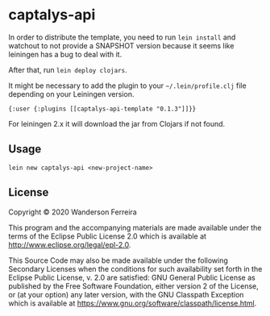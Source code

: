 # captalys-api

In order to distribute the template, you need to run `lein
install` and watchout to not provide a SNAPSHOT version
because it seems like leiningen has a bug to deal with it.

After that, run `lein deploy clojars`.

It might be necessary to add the plugin to your
`~/.lein/profile.clj` file depending on your Leiningen
version.

`{:user {:plugins [[captalys-api-template "0.1.3"]]}}`

For leiningen 2.x it will download the jar from Clojars if
not found.


## Usage

`lein new captalys-api <new-project-name>`

## License

Copyright © 2020 Wanderson Ferreira

This program and the accompanying materials are made available under the
terms of the Eclipse Public License 2.0 which is available at
http://www.eclipse.org/legal/epl-2.0.

This Source Code may also be made available under the following Secondary
Licenses when the conditions for such availability set forth in the Eclipse
Public License, v. 2.0 are satisfied: GNU General Public License as published by
the Free Software Foundation, either version 2 of the License, or (at your
option) any later version, with the GNU Classpath Exception which is available
at https://www.gnu.org/software/classpath/license.html.
